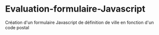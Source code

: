 # Evaluation-formulaire-Javascript
Création d'un formulaire Javascript de définition de ville en fonction d'un code postal
